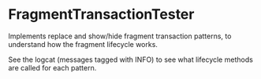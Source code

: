 FragmentTransactionTester
=========================

Implements replace and show/hide fragment transaction patterns, to understand how the fragment lifecycle works.

See the logcat (messages tagged with INFO) to see what lifecycle methods are called for each pattern.
